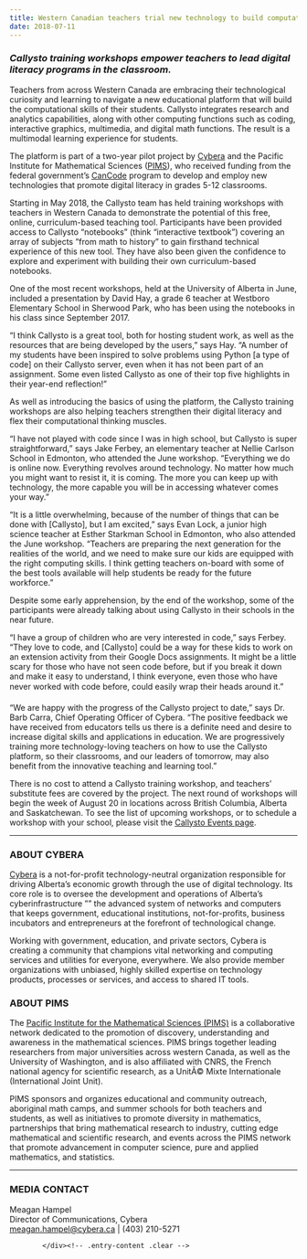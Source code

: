 ```yaml
---
title: Western Canadian teachers trial new technology to build computational thinking
date: 2018-07-11
---
```

<h3 class="has-text-align-center wp-block-heading"><em><strong>Callysto training workshops empower teachers to lead digital literacy programs in the classroom.</strong></em></h3>



<p><span style="font-weight: 400;">Teachers from across Western Canada are embracing their technological curiosity and learning to navigate a new educational platform that will build the computational skills of their students. Callysto integrates research and analytics capabilities, along with other computing functions such as coding, interactive graphics, multimedia, and digital math functions. The result is a multimodal learning experience for students.</span></p>



<p><span style="font-weight: 400;">The platform is part of a two-year pilot project by </span><span style="text-decoration: underline;"><a href="https://www.cybera.ca/" target="_blank" rel="noopener noreferrer">Cybera</a></span><span style="font-weight: 400;"> and the Pacific Institute for Mathematical Sciences (</span><span style="text-decoration: underline;"><a href="https://www.pims.math.ca/" target="_blank" rel="noopener noreferrer">PIMS</a></span><span style="font-weight: 400;">), who received funding from the federal government’s </span><a href="https://www.canada.ca/en/innovation-science-economic-development/programs/science-technology-partnerships/cancode.html" target="_blank" rel="noopener noreferrer"><span style="text-decoration: underline;">CanCode</span></a><span style="font-weight: 400;"> program to develop and employ new technologies that promote digital literacy in grades 5-12 classrooms.</span></p>



<p><span style="font-weight: 400;">Starting in May 2018, the Callysto team has held training workshops with teachers in Western Canada to demonstrate the potential of this free, online, curriculum-based teaching tool. Participants have been provided access to Callysto “notebooks” (think “interactive textbook”) covering an array of subjects ”from math to history” to gain firsthand technical experience of this new tool. They have also been given the confidence to explore and experiment with building their own curriculum-based notebooks. </span></p>



<p><span style="font-weight: 400;">One of the most recent workshops, held at the University of Alberta in June, included a presentation by </span><span style="font-weight: 400;">David Hay, a grade 6 teacher at Westboro Elementary School in Sherwood Park, who has been using the notebooks in his class since September 2017.</span></p>



<p><span style="font-weight: 400;">“I think Callysto is a great tool, both for hosting student work, as well as the resources that are being developed by the users,” says Hay. “A number of my students have been inspired to solve problems using Python [a type of code] on their Callysto server, even when it has not been part of an assignment. Some even listed Callysto as one of their top five highlights in their year-end reflection!”</span></p>


<!-- 
<div class="wp-block-image post-img-shadow alignnone wp-image-616"><figure class="aligncenter"><img decoding="async" src="Callysto-Notebook_Shakespeare.png" alt="Callysto Notebook_Shakespeare" class="wp-image-616"><figcaption>Screenshot of a Callysto notebook that uses statistical techniques to study the language of Shakespeare. More examples of Callysto notebooks can be found <span style="text-decoration: underline;"><a href="https://www.callysto.ca/gallery-of-interesting-notebooks/" target="_blank" rel="noopener noreferrer">here</a></span>.</figcaption></figure></div> -->



<p><span style="font-weight: 400;">As well as introducing the basics of using the platform, the Callysto training workshops are also helping teachers strengthen their digital literacy and flex their computational thinking muscles. </span></p>



<p><span style="font-weight: 400;">“I have not played with code since I was in high school, but Callysto is super straightforward,” says Jake Ferbey, an elementary teacher at Nellie Carlson School in Edmonton, who attended the June workshop. “Everything we do is online now. Everything revolves around technology. No matter how much you might want to resist it, it is coming. The more you can keep up with technology, the more capable you will be in accessing whatever comes your way.”</span></p>



<p><span style="font-weight: 400;">“It is a little overwhelming, because of the number of things that can be done with [Callysto], but I am excited,” says Evan Lock, a junior high science teacher at Esther Starkman School in Edmonton, who also attended the June workshop. “Teachers are preparing the next generation for the realities of the world, and we need to make sure our kids are equipped with the right computing skills. I think getting teachers on-board with some of the best tools available will help students be ready for the future workforce.”</span></p>



<p><span style="font-weight: 400;">Despite some early apprehension, by the end of the workshop, some of the participants were already talking about using Callysto in their schools in the near future.</span></p>

<!-- 

<div class="wp-block-image post-img-shadow alignnone wp-image-617"><figure class="aligncenter"><img decoding="async" src="Teachers-Leaning-Callysto_Blog_news-size-1024x629.jpg" alt="Teachers Leaning Callysto" class="wp-image-617"><figcaption>A teacher playing with an interactive map during one of the Callysto training workshops.</figcaption></figure></div> -->



<p><span style="font-weight: 400;">“I have a group of children who are very interested in code,” says Ferbey. “They love to code, and [Callysto] could be a way for these kids to work on an extension activity from their Google Docs assignments. It might be a little scary for those who have not seen code before, but if you break it down and make it easy to understand, I think everyone, even those who have never worked with code before, could easily wrap their heads around it.”</span></p>



<p>“We are happy with the progress of the Callysto project to date,” says Dr. Barb Carra, Chief Operating Officer of Cybera. “The positive feedback we have received from educators tells us there is a definite need and desire to increase digital skills and applications in education. We are progressively training more technology-loving teachers on how to use the Callysto platform, so their classrooms, and our leaders of tomorrow, may also benefit from the innovative teaching and learning tool.”</p>



<p><span style="font-weight: 400;">There is no cost to attend a Callysto training workshop, and teachers’ substitute fees are covered by the project. The next round of workshops will begin the week of August 20 in locations across British Columbia, Alberta and Saskatchewan. To see the list of upcoming workshops, or to schedule a workshop with your school, please visit the </span><span style="text-decoration: underline;"><a href="https://www.callysto.ca/events/"><span style="font-weight: 400;">Callysto Events page</span></a></span><span style="font-weight: 400;">.</span></p>



<hr class="wp-block-separator">



<div class="wp-block-columns is-layout-flex wp-container-core-columns-layout-1 wp-block-columns-is-layout-flex">
<div class="wp-block-column is-layout-flow wp-block-column-is-layout-flow">
<h3 class="has-text-align-center wp-block-heading"><b>ABOUT CYBERA</b></h3>



<p><span style="text-decoration: underline;"><a href="https://www.cybera.ca/" target="_blank" rel="noopener noreferrer">Cybera</a></span><span style="font-weight: 400;"> is a not-for-profit technology-neutral organization responsible for driving Alberta’s economic growth through the use of digital technology. Its core role is to oversee the development and operations of Alberta’s cyberinfrastructure ”” the advanced system of networks and computers that keeps government, educational institutions, not-for-profits, business incubators and entrepreneurs at the forefront of technological change.</span></p>



<p><span style="font-weight: 400;">Working with government, education, and private sectors, Cybera is creating a community that champions vital networking and computing services and utilities for everyone, everywhere. We also provide member organizations with unbiased, highly skilled expertise on technology products, processes or services, and access to shared IT tools.&nbsp;&nbsp;</span></p>
</div>



<div class="wp-block-column is-layout-flow wp-block-column-is-layout-flow">
<h3 class="has-text-align-center wp-block-heading"><b>ABOUT PIMS</b></h3>



<p><span style="font-weight: 400;">The </span><span style="text-decoration: underline;"><a href="https://www.pims.math.ca/" target="_blank" rel="noopener noreferrer">Pacific Institute for the Mathematical Sciences (PIMS)</a></span><span style="font-weight: 400;"> is a collaborative network dedicated to the promotion of discovery, understanding and awareness in the mathematical sciences. PIMS brings together leading researchers from major universities across western Canada, as well as the University of Washington, and is also affiliated with CNRS, the French national agency for scientific research, as a UnitÃ© Mixte Internationale (International Joint Unit).</span></p>



<p><span style="font-weight: 400;">PIMS sponsors and organizes educational and community outreach, aboriginal math camps, and summer schools for both teachers and students, as well as initiatives to promote diversity in mathematics, partnerships that bring mathematical research to industry, cutting edge mathematical and scientific research, and events across the PIMS network that promote advancement in computer science, pure and applied mathematics, and statistics.</span></p>
</div>
</div>



<hr class="wp-block-separator">



<h3 class="has-text-align-center wp-block-heading"><b>MEDIA CONTACT</b></h3>



<p class="has-text-align-center"><span style="font-weight: 400;">Meagan Hampel<br>Director of Communications, Cybera<br><a href="mailto:meagan.hampel@cybera.ca" target="_blank" rel="noopener noreferrer">meagan.hampel@cybera.ca</a> | (403) 210-5271</span></p>

		
		
			</div><!-- .entry-content .clear -->